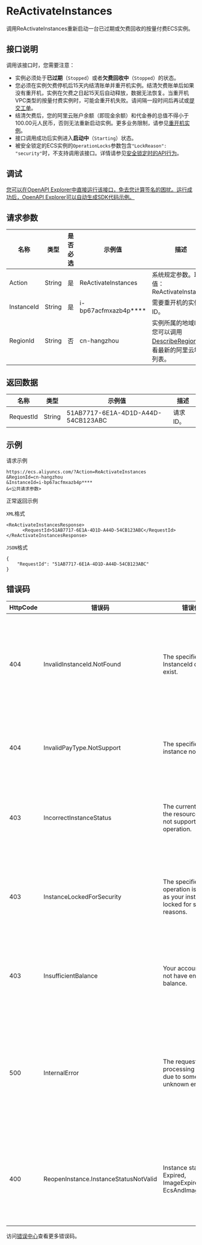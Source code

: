 # ReActivateInstances

调用ReActivateInstances重新启动一台已过期或欠费回收的按量付费ECS实例。

## 接口说明

调用该接口时，您需要注意：

-   实例必须处于**已过期**（`Stopped`）或者**欠费回收中**（`Stopped`）的状态。
-   您必须在实例欠费停机后15天内结清账单并重开机实例。结清欠费账单后如果没有重开机，实例在欠费之日起15天后自动释放，数据无法恢复。当重开机VPC类型的按量付费实例时，可能会重开机失败。请间隔一段时间后再试或[提交工单](https://selfservice.console.aliyun.com/ticket/createIndex.htm)。
-   结清欠费后，您的阿里云账户余额（即现金余额）和代金券的总值不得小于100.00元人民币，否则无法重新启动实例。更多业务限制，请参见[重开机实例](~~34374~~)。
-   接口调用成功后实例进入**启动中**（`Starting`）状态。
-   被安全锁定的ECS实例的`OperationLocks`参数包含`"LockReason": "security"`时，不支持调用该接口。详情请参见[安全锁定时的API行为](~~25695~~)。

## 调试

[您可以在OpenAPI Explorer中直接运行该接口，免去您计算签名的困扰。运行成功后，OpenAPI Explorer可以自动生成SDK代码示例。](https://api.aliyun.com/#product=Ecs&api=ReActivateInstances&type=RPC&version=2014-05-26)

## 请求参数

|名称|类型|是否必选|示例值|描述|
|--|--|----|---|--|
|Action|String|是|ReActivateInstances|系统规定参数。取值：ReActivateInstances |
|InstanceId|String|是|i-bp67acfmxazb4p\*\*\*\*|需要重开机的实例ID。 |
|RegionId|String|否|cn-hangzhou|实例所属的地域ID。您可以调用[DescribeRegions](~~25609~~)查看最新的阿里云地域列表。 |

## 返回数据

|名称|类型|示例值|描述|
|--|--|---|--|
|RequestId|String|51AB7717-6E1A-4D1D-A44D-54CB123ABC|请求ID。 |

## 示例

请求示例

```
https://ecs.aliyuncs.com/?Action=ReActivateInstances
&RegionId=cn-hangzhou
&InstanceId=i-bp67acfmxazb4p****
&<公共请求参数>
```

正常返回示例

`XML`格式

```
<ReActivateInstancesResponse>
      <RequestId>51AB7717-6E1A-4D1D-A44D-54CB123ABC</RequestId>
</ReActivateInstancesResponse>
```

`JSON`格式

```
{
	"RequestId": "51AB7717-6E1A-4D1D-A44D-54CB123ABC"
}
```

## 错误码

|HttpCode|错误码|错误信息|描述|
|--------|---|----|--|
|404|InvalidInstanceId.NotFound|The specified InstanceId does not exist.|指定的实例不存在，请您检查实例ID是否正确。|
|404|InvalidPayType.NotSupport|The specified pre pay instance not support.|包年包月实例不支持该操作。|
|403|IncorrectInstanceStatus|The current status of the resource does not support this operation.|该资源目前的状态不支持此操作。|
|403|InstanceLockedForSecurity|The specified operation is denied as your instance is locked for security reasons.|实例被安全锁定，指定的操作无法完成。|
|403|InsufficientBalance|Your account does not have enough balance.|账户余额不足，请先充值再操作。|
|500|InternalError|The request processing has failed due to some unknown error.|内部错误，请重试。如果多次尝试失败，请提交工单。|
|400|ReopenInstance.InstanceStatusNotValid|Instance status is not Expired, ImageExpired or EcsAndImageExpired.|实例重启失败，原因是实例或镜像未过期。|

访问[错误中心](https://error-center.aliyun.com/status/product/Ecs)查看更多错误码。

